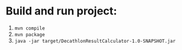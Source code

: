 # **Build and run project:**

1. `mvn compile`
2. `mvn package`
3. `java -jar target/DecathlonResultCalculator-1.0-SNAPSHOT.jar`